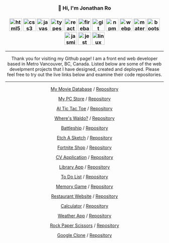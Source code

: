 <!-- https://devicon.dev/ -->

<h3 align="center">👋 Hi, I'm Jonathan Ro</h3>

<h3 align="center">
<img loading="lazy" src="https://cdn.jsdelivr.net/gh/devicons/devicon/icons/html5/html5-plain-wordmark.svg" alt="html5" width="40" height="40"/>
<img loading="lazy" src="https://cdn.jsdelivr.net/gh/devicons/devicon/icons/css3/css3-plain-wordmark.svg" alt="css3" width="40" height="40"/>
<img loading="lazy" src="https://cdn.jsdelivr.net/gh/devicons/devicon/icons/javascript/javascript-plain.svg" alt="javascript" width="40" height="40"/>
<img loading="lazy" src="https://cdn.jsdelivr.net/gh/devicons/devicon/icons/typescript/typescript-plain.svg" alt="typescript" width="40" height="40"/>
<img loading="lazy" src="https://cdn.jsdelivr.net/gh/devicons/devicon/icons/react/react-original-wordmark.svg" alt="react" width="40" height="40"/>
<img loading="lazy" src="https://cdn.jsdelivr.net/gh/devicons/devicon/icons/firebase/firebase-plain-wordmark.svg" alt="firebase" width="40" height="40"/>
<img loading="lazy" src="https://cdn.jsdelivr.net/gh/devicons/devicon/icons/git/git-plain-wordmark.svg" alt="git" width="40" height="40"/>
<img loading="lazy" src="https://cdn.jsdelivr.net/gh/devicons/devicon/icons/npm/npm-original-wordmark.svg" alt="npm" width="40" height="40"/>
<img loading="lazy" src="https://cdn.jsdelivr.net/gh/devicons/devicon/icons/webpack/webpack-original-wordmark.svg" alt="webpack" width="40" height="40"/>
<img loading="lazy" src="https://github.com/prplx/svg-logos/blob/master/svg/materialize.svg" alt="materializecss" width="40" height="40"/>
<img loading="lazy" src="https://cdn.jsdelivr.net/gh/devicons/devicon/icons/bootstrap/bootstrap-plain-wordmark.svg"  alt="bootstrap" width="40" height="40"/>
<img loading="lazy" src="https://cdn.jsdelivr.net/gh/devicons/devicon/icons/jasmine/jasmine-plain-wordmark.svg" alt="jasmine" width="40" height="40"/>
<img loading="lazy" src="https://cdn.jsdelivr.net/gh/devicons/devicon/icons/jest/jest-plain.svg" alt="jest" width="40" height="40"/>
<img loading="lazy" src="https://cdn.jsdelivr.net/gh/devicons/devicon/icons/linux/linux-original.svg" alt="linux" width="40" height="40"/>
</h3>

---

<div align="center">
Thank you for visiting my Github page! I am a front end web developer based in Metro Vancouver, BC, Canada. Listed below are some of the web develpment projects that I have designed, created and deployed. Please feel free to try out the live links below and examine their code repositories.
</div>

---

<div align="center">
  
[My Movie Database](https://mmdb-97518.web.app) / [Repository](https://github.com/jonro2955/odin_javascript_12_mmdb)

[My PC Store](https://jonro2955.github.io/my_pc_store/) / [Repository](https://github.com/jonro2955/my_pc_store) 

[AI Tic Tac Toe](https://jonro2955.github.io/odin_javascript_2_tictactoe/) / [Repository](https://github.com/jonro2955/odin_javascript_2_tictactoe) 

[Where's Waldo?](https://jonro2955.github.io/odin_javascript_11_wheres_waldo/) / [Repository](https://github.com/jonro2955/odin_javascript_11_wheres_waldo) 

[Battleship](https://jonro2955.github.io/odin_javascript_7_battleship_2.0/) / [Repository](https://github.com/jonro2955/odin_javascript_7_battleship_2.0) 

[Etch A Sketch](https://jonro2955.github.io/odin_foundations_4_etch_a_sketch/) / [Repository](https://github.com/jonro2955/odin_foundations_4_etch_a_sketch)  

[Fortnite Shop](https://jonro2955.github.io/fortnite-shop-react-router-practice/) / [Repository](https://github.com/jonro2955/fortnite-shop-react-router-practice) 

[CV Application](https://jonro2955.github.io/odin_javascript_8_cv_application/) / [Repository](https://github.com/jonro2955/odin_javascript_8_cv_application) 

[Library App](https://jonro2955.github.io/odin_javaScript_1_library/) / [Repository](https://github.com/jonro2955/odin_javaScript_1_library) 

[To Do List](https://jonro2955.github.io/odin_javascript_4_todo_list/) / [Repository](https://github.com/jonro2955/odin_javascript_4_todo_list) 

[Memory Game](https://jonro2955.github.io/odin_javascript_9_memory_card/) / [Repository](https://github.com/jonro2955/my_pc_store) 

[Restaurant Website](https://jonro2955.github.io/odin_javascript_3_restaurant_page/) / [Repository](https://github.com/jonro2955/odin_javascript_3_restaurant_page) 

[Calculator](https://jonro2955.github.io/odin_foundations_5_calculator/) / [Repository](https://github.com/jonro2955/odin_foundations_5_calculator) 

[Weather App](https://jonro2955.github.io/odin_javascript_5_weather_app/) / [Repository](https://github.com/jonro2955/odin_javascript_5_weather_app) 

[Rock Paper Scissors](https://jonro2955.github.io/odin_foundations_3_rock_paper_scissors/) / [Repository](https://github.com/jonro2955/odin_foundations_3_rock_paper_scissors) 

[Google Clone](https://jonro2955.github.io/odin_foundations_2_google_homepage/) / [Repository](https://github.com/jonro2955/odin_foundations_2_google_homepage)

 </div>
